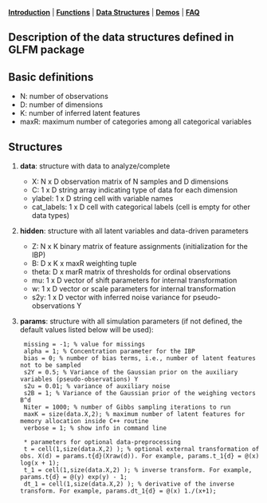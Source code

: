 [**Introduction**](https://ivaleram.github.io/GLFM/) | [**Functions**](doc_functions.html) | [**Data Structures**](doc_struct.html) | [**Demos**](demos.html) | [**FAQ**](FAQ_errors.html)

## Description of the data structures defined in GLFM package 

Basic definitions
--------------------------
* N: number of observations
* D: number of dimensions
* K: number of inferred latent features
* maxR: maximum number of categories among all categorical variables

Structures
--------------------------
1. **data**: structure with data to analyze/complete
    * X:  N x D observation matrix of N samples and D dimensions
    * C:  1 x D string array indicating type of data for each dimension
    * ylabel: 1 x D string cell with variable names
    * cat_labels: 1 x D cell with categorical labels (cell is empty for other data types)

2. **hidden**: structure with all latent variables and data-driven parameters
    * Z:  N x K binary matrix of feature assignments (initialization for the IBP)
    * B:  D x K x maxR  weighting tuple
    * theta: D x marR matrix of thresholds for ordinal observations
    * mu: 1 x D vector of shift parameters for internal transformation
    * w: 1 x D vector or scale parameters for internal transformation
    * s2y: 1 x D vector with inferred noise variance for pseudo-observations Y

3. **params**: structure with all simulation parameters (if not defined, the default values listed below will be used):

        missing = -1; % value for missings
        alpha = 1; % Concentration parameter for the IBP
        bias = 0; % number of bias terms, i.e., number of latent features not to be sampled
        s2Y = 0.5; % Variance of the Gaussian prior on the auxiliary variables (pseudo-observations) Y
        s2u = 0.01; % variance of auxiliary noise
        s2B = 1; % Variance of the Gaussian prior of the weighing vectors B^d
        Niter = 1000; % number of Gibbs sampling iterations to run
        maxK = size(data.X,2); % maximum number of latent features for memory allocation inside C++ routine
        verbose = 1; % show info in command line

        * parameters for optional data-preprocessing
        t = cell(1,size(data.X,2) ); % optional external transformation of obs. X(d) = params.t{d}(Xraw(d)). For example, params.t_1{d} = @(x) log(x + 1);
        t_1 = cell(1,size(data.X,2) ); % inverse transform. For example, params.t{d} = @(y) exp(y) - 1;
        dt_1 = cell(1,size(data.X,2) ); % derivative of the inverse transform. For example, params.dt_1{d} = @(x) 1./(x+1);
